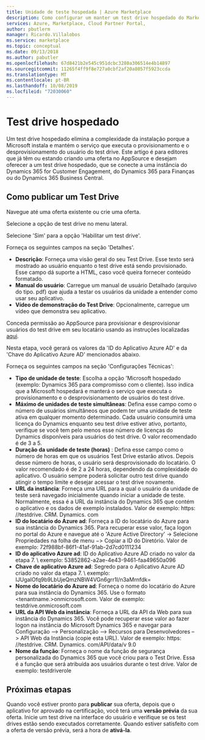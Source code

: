 ```yaml
---
title: Unidade de teste hospedada | Azure Marketplace
description: Como configurar um manter um test drive hospedado do Marketplace
services: Azure, Marketplace, Cloud Partner Portal,
author: pbutlerm
manager: Ricardo.Villalobos
ms.service: marketplace
ms.topic: conceptual
ms.date: 09/13/2018
ms.author: pabutler
ms.openlocfilehash: 67d8421b2e545c951dcbc3280a306514e4b14897
ms.sourcegitcommit: 11265f4ff9f8e727a0cbf2af20a8057f5923ccda
ms.translationtype: MT
ms.contentlocale: pt-BR
ms.lasthandoff: 10/08/2019
ms.locfileid: "72030060"
---
```

# <a name="hosted-test-drive"></a>Test drive hospedado

Um test drive hospedado elimina a complexidade da instalação porque a Microsoft instala e mantém o serviço que executa o provisionamento e o desprovisionamento do usuário do test drive. Este artigo é para editores que já têm ou estando criando uma oferta no AppSource e desejam oferecer a um test drive hospedado, que se conecte a uma instância do Dynamics 365 for Customer Engagement, do Dynamics 365 para Finanças ou do Dynamics 365 Business Central.

## <a name="how-to-publish-a-test-drive"></a>Como publicar um Test Drive

Navegue até uma oferta existente ou crie uma oferta.

Selecione a opção de test drive no menu lateral.

Selecione \'Sim\' para a opção \'Habilitar um test drive\'.

Forneça os seguintes campos na seção \'Detalhes\'.

- **Descrição**: Forneça uma visão geral do seu Test Drive. Esse texto será mostrado ao usuário enquanto o test drive está sendo provisionado. Esse campo dá suporte a HTML, caso você queira fornecer conteúdo formatado.
- **Manual do usuário**: Carregue um manual de usuário Detalhado (arquivo do tipo. pdf) que ajuda a testar os usuários da unidade a entender como usar seu aplicativo.
- **Vídeo de demonstração do Test Drive**: Opcionalmente, carregue um vídeo que demonstra seu aplicativo.

Conceda permissão ao AppSource para provisionar e desprovisionar usuários do test drive em seu locatário usando as instruções localizadas [aqui](https://github.com/Microsoft/AppSource/blob/patch-1/Microsoft%20Hosted%20Test%20Drive/Setup-your-Azure-subscription-for-Dynamics365-Microsoft-Hosted-Test-Drives.md).

Nesta etapa, você gerará os valores da \'ID do Aplicativo Azure AD\' e da \'Chave do Aplicativo Azure AD\' mencionados abaixo.

Forneça os seguintes campos na seção \'Configurações Técnicas\':

- **Tipo de unidade de teste**: Escolha a opção \'Microsoft hospedado (exemplo: Dynamics 365 para compromisso com o cliente). Isso indica que a Microsoft hospedará e manterá o serviço que executa o provisionamento e o desprovisionamento de usuários do test drive.
- **Máximo de unidades de teste simultâneas**: Defina esse campo como o número de usuários simultâneos que podem ter uma unidade de teste ativa em qualquer momento determinado. Cada usuário consumirá uma licença do Dynamics enquanto seu test drive estiver ativo, portanto, verifique se você tem pelo menos esse número de licenças do Dynamics disponíveis para usuários do test drive. O valor recomendado é de 3 a 5.
- **Duração da unidade de teste (horas)** : Defina esse campo como o número de horas em que os usuários Test Drive estarão ativos. Depois desse número de horas, o usuário será desprovisionado do locatário. O valor recomendado é de 2 a 24 horas, dependendo da complexidade do aplicativo. O usuário sempre poderá solicitar outro test drive quando atingir o tempo limite e desejar acessar o test drive novamente.
- **URL da instância**: Forneça uma URL para a qual o usuário da unidade de teste será navegado inicialmente quando iniciar a unidade de teste. Normalmente, essa é a URL da instância do Dynamics 365 que contém o aplicativo e os dados de exemplo instalados. Valor de exemplo: https: \//testdrive. CRM. Dynamics. com
- **ID do locatário do Azure ad**: Forneça a ID do locatário do Azure para sua instância do Dynamics 365. Para recuperar esse valor, faça logon no portal do Azure e navegue até o \'Azure Active Directory\' -\> Selecione Propriedades na folha de menu −\> Copiar a ID do Diretório. Valor de exemplo: 72f988bf-86f1-41af-91ab-2d7cd0111234
- **ID do aplicativo Azure ad**: ID do Aplicativo Azure AD criado no valor da etapa 7. \ exemplo: 53852862-a2ae-4e43-9461-faa49650a096
- **Chave de aplicativo Azure ad**: Segredo para o Aplicativo Azure AD criado no valor da etapa 7. \ exemplo: IJUgaIOfq9b9LbUjeQmzNBW4VGn6grr1l/n3aMrnfdk=
- **Nome do locatário do Azure ad**: Forneça o nome do locatário do Azure para sua instância do Dynamics 365. Use o formato \<tenantname.\>onmicrosoft.com. Valor de exemplo: testdrive.onmicrosoft.com
- **URL da API Web da instância**: Forneça a URL da API da Web para sua instância do Dynamics 365. Você pode recuperar esse valor ao fazer logon na instância do Microsoft Dynamics 365 e navegar para Configuração –\> Personalização –\> Recursos para Desenvolvedores –\> API Web da Instância (copie esta URL). Valor de exemplo: https: \//testdrive. CRM. Dynamics. com/API/data/v 9.0 
- **Nome da função**: Forneça o nome da função de segurança personalizada do Dynamics 365 que você criou para o Test Drive. Essa é a função que será atribuída aos usuários durante o test drive. Valor de exemplo: testdriverole

## <a name="next-steps"></a>Próximas etapas

Quando você estiver pronto para **publicar** sua oferta, depois que o aplicativo for aprovado na certificação, você terá uma **versão prévia** da sua oferta. Inicie um test drive na interface do usuário e verifique se os test drives estão sendo executados corretamente. Quando estiver satisfeito com a oferta de versão prévia, será a hora de **ativá-la**.
